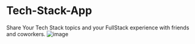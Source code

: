 # Tech-Stack-App
Share Your Tech Stack topics and your FullStack experience with friends and coworkers.
![image](https://user-images.githubusercontent.com/43505777/111489910-925d2c80-8708-11eb-88db-1019891d9cd9.png)


